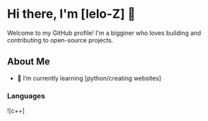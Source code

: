 # Hi there, I'm [lelo-Z] 👋


Welcome to my GitHub profile! I'm a bigginer who loves building and contributing to open-source projects.


## About Me


- 🌱 I’m currently learning [python/creating websites]


### Languages
![c++]
